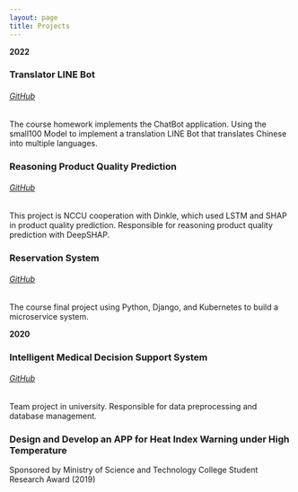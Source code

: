 ```yaml
---
layout: page
title: Projects
---
```


**2022**
### Translator LINE Bot 
###### [GitHub](https://github.com/YiChingLLin/TranslatorLineBot)

The course homework implements the ChatBot application. Using the small100 Model to implement a translation LINE Bot that translates Chinese into multiple languages.

### Reasoning Product Quality Prediction 
###### [GitHub](https://github.com/YiChingLLin/Dinkle)

This project is NCCU cooperation with Dinkle, which used LSTM and SHAP in product quality prediction. Responsible for reasoning product quality prediction with DeepSHAP.

### Reservation System 
###### [GitHub](https://github.com/YiChingLLin/ReservationSystem)

The course final project using Python, Django, and Kubernetes to build a microservice system.

**2020**
### Intelligent Medical Decision Support System 
###### [GitHub](https://github.com/CCU-KLDP/IMDSS-Project)

Team project in university. Responsible for data preprocessing and database management.

### Design and Develop an APP for Heat Index Warning under High Temperature
Sponsored by Ministry of Science and Technology College Student Research Award (2019)
